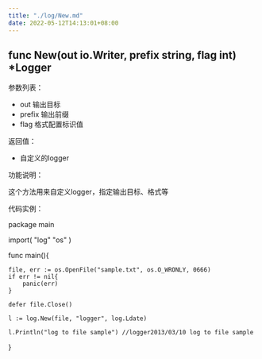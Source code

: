 ```yaml
---
title: "./log/New.md"
date: 2022-05-12T14:13:01+08:00
---
```

## func New(out io.Writer, prefix string, flag int) *Logger

参数列表：

- out 输出目标
- prefix 输出前缀
- flag 格式配置标识值

返回值：

- 自定义的logger

功能说明：

这个方法用来自定义logger，指定输出目标、格式等

代码实例：

package main

import(
	"log"
	"os"
)

func main(){

	file, err := os.OpenFile("sample.txt", os.O_WRONLY, 0666)
	if err != nil{
		panic(err)
	}

	defer file.Close()

	l := log.New(file, "logger", log.Ldate)

	l.Println("log to file sample")	//logger2013/03/10 log to file sample
}

